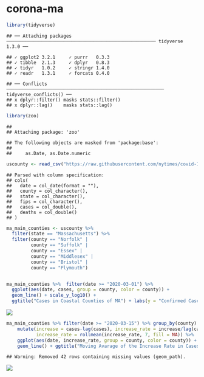 corona-ma
================

``` r
library(tidyverse)
```

    ## ── Attaching packages ─────────────────────────────────────────────────────── tidyverse 1.3.0 ──

    ## ✓ ggplot2 3.2.1     ✓ purrr   0.3.3
    ## ✓ tibble  2.1.3     ✓ dplyr   0.8.3
    ## ✓ tidyr   1.0.2     ✓ stringr 1.4.0
    ## ✓ readr   1.3.1     ✓ forcats 0.4.0

    ## ── Conflicts ────────────────────────────────────────────────────────── tidyverse_conflicts() ──
    ## x dplyr::filter() masks stats::filter()
    ## x dplyr::lag()    masks stats::lag()

``` r
library(zoo)
```

    ## 
    ## Attaching package: 'zoo'

    ## The following objects are masked from 'package:base':
    ## 
    ##     as.Date, as.Date.numeric

``` r
uscounty <- read_csv("https://raw.githubusercontent.com/nytimes/covid-19-data/master/us-counties.csv")
```

    ## Parsed with column specification:
    ## cols(
    ##   date = col_date(format = ""),
    ##   county = col_character(),
    ##   state = col_character(),
    ##   fips = col_character(),
    ##   cases = col_double(),
    ##   deaths = col_double()
    ## )

``` r
ma_main_counties <- uscounty %>%
  filter(state == "Massachusetts") %>%
  filter(county == "Norfolk" |
         county == "Suffolk" | 
         county == "Essex" |
         county == "Middlesex" |
         county == "Bristol" |
         county == "Plymouth")


ma_main_counties %>%  filter(date >= "2020-03-01") %>%
  ggplot(aes(date, cases, group = county, color = county)) +
  geom_line() + scale_y_log10() +
  ggtitle("Cases in Coastal Counties of MA") + labs(y = "Confirmed Cases")
```

![](corona-ma_files/figure-gfm/unnamed-chunk-1-1.png)<!-- -->

``` r
ma_main_counties %>% filter(date >= "2020-03-15") %>% group_by(county) %>%
    mutate(increase = cases-lag(cases), increase_rate = increase/lag(cases),
           increase_rate = rollmean(increase_rate, 7, fill = NA)) %>%
    ggplot(aes(date, increase_rate, group = county, color = county)) +
    geom_line() + ggtitle("Moving Avarage of the Increase Rate in Cases (Coastal Counties of MA)")
```

    ## Warning: Removed 42 rows containing missing values (geom_path).

![](corona-ma_files/figure-gfm/unnamed-chunk-1-2.png)<!-- -->
